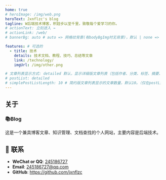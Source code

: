 ```yaml
---
home: true
# heroImage: /img/web.png
heroText: Jxnflzc's blog
tagline: W后端技术博客，积跬步以至千里，致敬每个爱学习的你。
# actionText: 立刻进入 →
# actionLink: /web/
# bannerBg: auto # auto => 网格纹背景(有bodyBgImg时无背景)，默认 | none => 无 | '大图地址' | background: 自定义背景样式       提示：如发现文本颜色不适应你的背景时可以到palette.styl修改$bannerTextColor变量

features: # 可选的
  - title: 技术
    details: 技术文档、教程、技巧、总结等文章
    link: /technology/
    imgUrl: /img/other.png

# 文章列表显示方式: detailed 默认，显示详细版文章列表（包括作者、分类、标签、摘要、分页等）| simple => 显示简约版文章列表（仅标题和日期）| none 不显示文章列表
# postList: detailed
# simplePostListLength: 10 # 简约版文章列表显示的文章数量，默认10。（仅在postList设置为simple时生效）
---
```


## 关于

### 📚Blog
这是一个兼具博客文章、知识管理、文档查找的个人网站，主要内容是后端技术。


## :email: 联系

- **WeChat or QQ**: <a href="tencent://message/?uin=245186727&Site=&Menu=yesUrl" class='qq'>245186727</a>
- **Email**: <a href="mailto:245186727@qq.com">245186727@qq.com</a>
- **GitHub**: <https://github.com/jxnflzc>

</br>  
